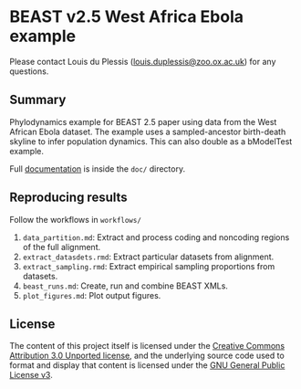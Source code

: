 # BEAST v2.5 West Africa Ebola example

Please contact Louis du Plessis (louis.duplessis@zoo.ox.ac.uk) for any questions.

## Summary
Phylodynamics example for BEAST 2.5 paper using data from the West African Ebola dataset. The example uses a sampled-ancestor birth-death skyline to infer population dynamics. This can also double as a bModelTest example.

Full [documentation](doc/ebov_beast2_example.pdf) is inside the `doc/` directory.

## Reproducing results
Follow the workflows in `workflows/`

1. `data_partition.md`: Extract and process coding and noncoding regions of the full alignment.
2. `extract_datasdets.rmd`: Extract particular datasets from alignment.
3. `extract_sampling.rmd`: Extract empirical sampling proportions from datasets.
4. `beast_runs.md`: Create, run and combine BEAST XMLs.
5. `plot_figures.md`: Plot output figures.


## License

The content of this project itself is licensed under the [Creative Commons Attribution 3.0 Unported license](https://creativecommons.org/licenses/by/3.0/), and the underlying source code used to format and display that content is licensed under the [GNU General Public License v3](LICENSE.md).
